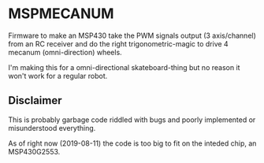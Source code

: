 # MSPMECANUM

Firmware to make an MSP430 take the PWM signals output (3 axis/channel) from an RC receiver
and do the right trigonometric-magic to drive 4 mecanum (omni-direction) wheels.

I'm making this for a omni-directional skateboard-thing but no reason it won't work for a 
regular robot.

## Disclaimer

This is probably garbage code riddled with bugs and poorly implemented or misunderstood everything.

As of right now (2019-08-11) the code is too big to fit on the inteded chip, an MSP430G2553.